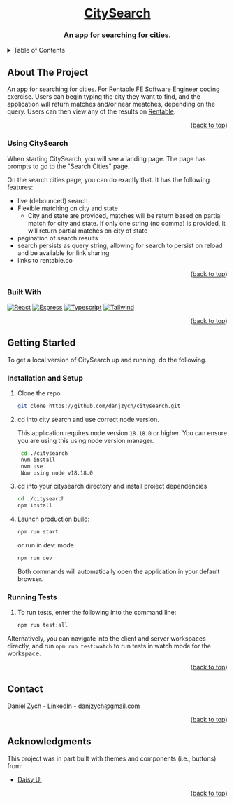 <a name="readme-top"></a>
<br />

<div align="center">
  <a href="https://github.com/danjzych/citysearch">
    <h1>CitySearch</h1>
  </a>

  <h3 align="center">An app for searching for cities.</h3>

</div>

<!-- TABLE OF CONTENTS -->
<details>
  <summary>Table of Contents</summary>
  <ol>
    <li>
      <a href="#about-the-project">About The Project</a>
      <ul>
        <li><a href="#using-citysearch">Using CitySearch</a></li>
        <li><a href="#built-with">Built With</a></li>
      </ul>
    </li>
    <li>
      <a href="#getting-started">Getting Started</a>
      <ul>
        <li><a href="#installation-and-setup">Installation and Setup</a></li>
        <li><a href="#test">Running Tests</a></li>
      </ul>
    </li>
    <li><a href="#contact">Contact</a></li>
    <li><a href="#acknowledgments">Acknowledgments</a></li>
  </ol>
</details>

<!-- ABOUT THE PROJECT -->

## About The Project

An app for searching for cities. For Rentable FE Software Engineer coding exercise. Users can begin typing the city they want to find, and the application will return matches and/or near meatches, depending on the query. Users can then view any of the results on <a href="https://www.rentable.co" target="_blank">Rentable</a>.

<p align="right">(<a href="#readme-top">back to top</a>)</p>

### Using CitySearch

When starting CitySearch, you will see a landing page. The page has prompts to go to the "Search Cities" page.

On the search cities page, you can do exactly that. It has the following features:

- live (debounced) search
- Flexible matching on city and state
  - City and state are provided, matches will be return based on partial match for city and state. If only one string (no comma) is provided, it will return partial matches on city of state
- pagination of search results
- search persists as query string, allowing for search to persist on reload and be available for link sharing
- links to rentable.co

<p align="right">(<a href="#readme-top">back to top</a>)</p>

### Built With

[![React][React]][React-url]
[![Express][Express]][Express-url]
[![Typescript][Typescript-lang]][Typescript-url]
[![Tailwind][Tailwind-css]][Tailwind-url]

<p align="right">(<a href="#readme-top">back to top</a>)</p>

<!-- GETTING STARTED -->

## Getting Started

To get a local version of CitySearch up and running, do the following.

### Installation and Setup

1. Clone the repo

   ```sh
   git clone https://github.com/danjzych/citysearch.git
   ```

2. cd into city search and use correct node version.

   This application requires node version <code>18.18.0</code> or higher. You can ensure you are using this using node version manager.

   ```sh
    cd ./citysearch
    nvm install
    nvm use
    Now using node v18.18.0
   ```

3. cd into your citysearch directory and install project dependencies

   ```sh
   cd ./citysearch
   npm install
   ```

4. Launch production build:

   ```sh
   npm run start
   ```

   or run in dev: mode

   ```sh
   npm run dev
   ```

   Both commands will automatically open the application in your default browser.

### Running Tests

1. To run tests, enter the following into the command line:

   ```sh
   npm run test:all
   ```

Alternatively, you can navigate into the client and server workspaces directly, and run <code>npm run test:watch</code> to run tests in watch mode for the workspace.

   <p align="right">(<a href="#readme-top">back to top</a>)</p>

<!-- CONTACT -->

## Contact

Daniel Zych - [LinkedIn](https://www.linkedin.com/in/danielzych/) - danjzych@gmail.com

<p align="right">(<a href="#readme-top">back to top</a>)</p>

<!-- ACKNOWLEDGMENTS -->

## Acknowledgments

This project was in part built with themes and components (i.e., buttons) from:

- [Daisy UI](https://daisyui.com/)

<p align="right">(<a href="#readme-top">back to top</a>)</p>

<!-- MARKDOWN LINKS & IMAGES -->

[React]: https://img.shields.io/badge/React-20232A?style=for-the-badge&logo=react&logoColor=61DAFB
[React-url]: https://react.dev/
[Typescript-lang]: https://img.shields.io/badge/TypeScript-007ACC?style=for-the-badge&logo=typescript&logoColor=white
[Typescript-url]: https://www.typescriptlang.org/
[Tailwind-css]: https://img.shields.io/badge/Tailwind_CSS-38B2AC?style=for-the-badge&logo=tailwind-css&logoColor=white
[Tailwind-url]: https://tailwindcss.com/
[Express]: https://img.shields.io/badge/Express%20js-000000?style=for-the-badge&logo=express&logoColor=white
[Express-url]: https://expressjs.com/
